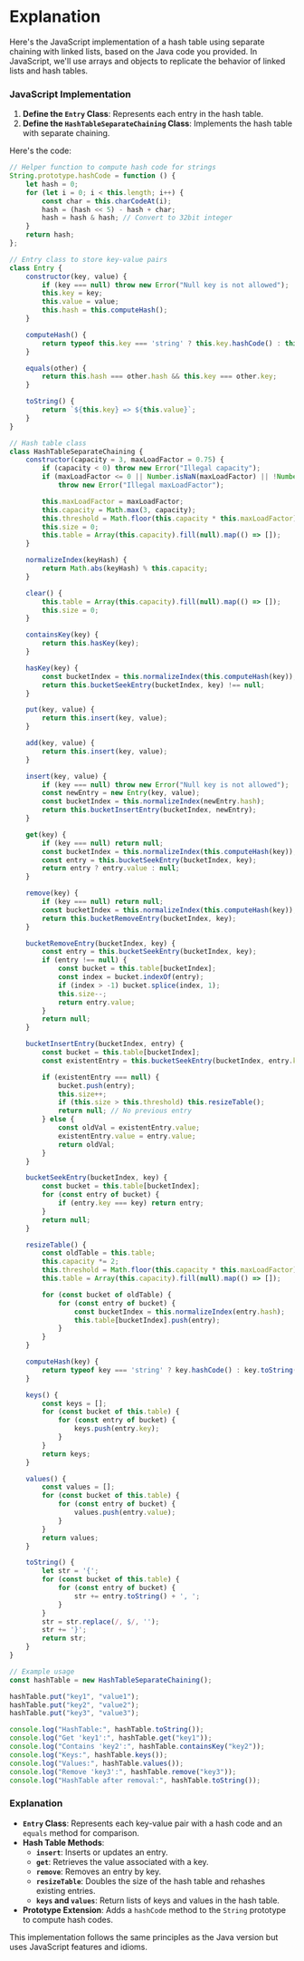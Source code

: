 # Explanation

Here's the JavaScript implementation of a hash table using separate chaining with linked lists, based on the Java code you provided. In JavaScript, we'll use arrays and objects to replicate the behavior of linked lists and hash tables.

### JavaScript Implementation

1. **Define the `Entry` Class**: Represents each entry in the hash table.
2. **Define the `HashTableSeparateChaining` Class**: Implements the hash table with separate chaining.

Here's the code:

```javascript
// Helper function to compute hash code for strings
String.prototype.hashCode = function () {
    let hash = 0;
    for (let i = 0; i < this.length; i++) {
        const char = this.charCodeAt(i);
        hash = (hash << 5) - hash + char;
        hash = hash & hash; // Convert to 32bit integer
    }
    return hash;
};

// Entry class to store key-value pairs
class Entry {
    constructor(key, value) {
        if (key === null) throw new Error("Null key is not allowed");
        this.key = key;
        this.value = value;
        this.hash = this.computeHash();
    }

    computeHash() {
        return typeof this.key === 'string' ? this.key.hashCode() : this.key.toString().hashCode();
    }

    equals(other) {
        return this.hash === other.hash && this.key === other.key;
    }

    toString() {
        return `${this.key} => ${this.value}`;
    }
}

// Hash table class
class HashTableSeparateChaining {
    constructor(capacity = 3, maxLoadFactor = 0.75) {
        if (capacity < 0) throw new Error("Illegal capacity");
        if (maxLoadFactor <= 0 || Number.isNaN(maxLoadFactor) || !Number.isFinite(maxLoadFactor))
            throw new Error("Illegal maxLoadFactor");

        this.maxLoadFactor = maxLoadFactor;
        this.capacity = Math.max(3, capacity);
        this.threshold = Math.floor(this.capacity * this.maxLoadFactor);
        this.size = 0;
        this.table = Array(this.capacity).fill(null).map(() => []);
    }

    normalizeIndex(keyHash) {
        return Math.abs(keyHash) % this.capacity;
    }

    clear() {
        this.table = Array(this.capacity).fill(null).map(() => []);
        this.size = 0;
    }

    containsKey(key) {
        return this.hasKey(key);
    }

    hasKey(key) {
        const bucketIndex = this.normalizeIndex(this.computeHash(key));
        return this.bucketSeekEntry(bucketIndex, key) !== null;
    }

    put(key, value) {
        return this.insert(key, value);
    }

    add(key, value) {
        return this.insert(key, value);
    }

    insert(key, value) {
        if (key === null) throw new Error("Null key is not allowed");
        const newEntry = new Entry(key, value);
        const bucketIndex = this.normalizeIndex(newEntry.hash);
        return this.bucketInsertEntry(bucketIndex, newEntry);
    }

    get(key) {
        if (key === null) return null;
        const bucketIndex = this.normalizeIndex(this.computeHash(key));
        const entry = this.bucketSeekEntry(bucketIndex, key);
        return entry ? entry.value : null;
    }

    remove(key) {
        if (key === null) return null;
        const bucketIndex = this.normalizeIndex(this.computeHash(key));
        return this.bucketRemoveEntry(bucketIndex, key);
    }

    bucketRemoveEntry(bucketIndex, key) {
        const entry = this.bucketSeekEntry(bucketIndex, key);
        if (entry !== null) {
            const bucket = this.table[bucketIndex];
            const index = bucket.indexOf(entry);
            if (index > -1) bucket.splice(index, 1);
            this.size--;
            return entry.value;
        }
        return null;
    }

    bucketInsertEntry(bucketIndex, entry) {
        const bucket = this.table[bucketIndex];
        const existentEntry = this.bucketSeekEntry(bucketIndex, entry.key);

        if (existentEntry === null) {
            bucket.push(entry);
            this.size++;
            if (this.size > this.threshold) this.resizeTable();
            return null; // No previous entry
        } else {
            const oldVal = existentEntry.value;
            existentEntry.value = entry.value;
            return oldVal;
        }
    }

    bucketSeekEntry(bucketIndex, key) {
        const bucket = this.table[bucketIndex];
        for (const entry of bucket) {
            if (entry.key === key) return entry;
        }
        return null;
    }

    resizeTable() {
        const oldTable = this.table;
        this.capacity *= 2;
        this.threshold = Math.floor(this.capacity * this.maxLoadFactor);
        this.table = Array(this.capacity).fill(null).map(() => []);

        for (const bucket of oldTable) {
            for (const entry of bucket) {
                const bucketIndex = this.normalizeIndex(entry.hash);
                this.table[bucketIndex].push(entry);
            }
        }
    }

    computeHash(key) {
        return typeof key === 'string' ? key.hashCode() : key.toString().hashCode();
    }

    keys() {
        const keys = [];
        for (const bucket of this.table) {
            for (const entry of bucket) {
                keys.push(entry.key);
            }
        }
        return keys;
    }

    values() {
        const values = [];
        for (const bucket of this.table) {
            for (const entry of bucket) {
                values.push(entry.value);
            }
        }
        return values;
    }

    toString() {
        let str = '{';
        for (const bucket of this.table) {
            for (const entry of bucket) {
                str += entry.toString() + ', ';
            }
        }
        str = str.replace(/, $/, '');
        str += '}';
        return str;
    }
}

// Example usage
const hashTable = new HashTableSeparateChaining();

hashTable.put("key1", "value1");
hashTable.put("key2", "value2");
hashTable.put("key3", "value3");

console.log("HashTable:", hashTable.toString());
console.log("Get 'key1':", hashTable.get("key1"));
console.log("Contains 'key2':", hashTable.containsKey("key2"));
console.log("Keys:", hashTable.keys());
console.log("Values:", hashTable.values());
console.log("Remove 'key3':", hashTable.remove("key3"));
console.log("HashTable after removal:", hashTable.toString());

```

### Explanation

- **`Entry` Class**: Represents each key-value pair with a hash code and an `equals` method for comparison.
- **Hash Table Methods**:
  - **`insert`**: Inserts or updates an entry.
  - **`get`**: Retrieves the value associated with a key.
  - **`remove`**: Removes an entry by key.
  - **`resizeTable`**: Doubles the size of the hash table and rehashes existing entries.
  - **`keys` and `values`**: Return lists of keys and values in the hash table.
- **Prototype Extension**: Adds a `hashCode` method to the `String` prototype to compute hash codes.

This implementation follows the same principles as the Java version but uses JavaScript features and idioms.
